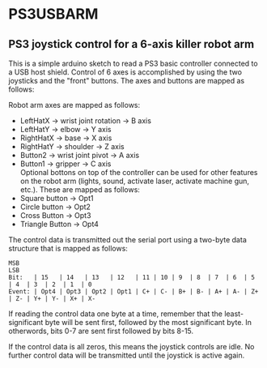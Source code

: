 # PS3USBARM
## PS3 joystick control for a 6-axis killer robot arm

This is a simple arduino sketch to read a PS3 basic controller connected to a USB host shield.  Control of 6 axes is accomplished by using the two joysticks and the "front" buttons.  The axes and buttons are mapped as follows:

Robot arm axes are mapped as follows:  
 * LeftHatX  -> wrist joint rotation -> B axis  
 * LeftHatY  -> elbow                -> Y axis  
 * RightHatX -> base                 -> X axis  
 * RightHatY -> shoulder             -> Z axis  
 * Button2   -> wrist joint pivot    -> A axis  
 * Button1   -> gripper              -> C axis  
Optional bottons on top of the controller can be used for other features on the robot arm (lights, sound, activate laser, activate machine gun, etc.).  These are mapped as follows:  
 * Square button -> Opt1  
 * Circle button -> Opt2  
 * Cross Button -> Opt3  
 * Triangle Button -> Opt4  

The control data is transmitted out the serial port using a two-byte data structure that is mapped as follows:  

 
 ```
 MSB                                                                                        LSB   
 Bit:   | 15   | 14   | 13   | 12   | 11 | 10 | 9  | 8  | 7  | 6  | 5  | 4  | 3  | 2  | 1  | 0   
 Event: | Opt4 | Opt3 | Opt2 | Opt1 | C+ | C- | B+ | B- | A+ | A- | Z+ | Z- | Y+ | Y- | X+ | X-   
```
If reading the control data one byte at a time, remember that the least-significant byte will be sent first, followed by the most significant byte.  In otherwords, bits 0-7 are sent first followed by bits 8-15.

If the control data is all zeros, this means the joystick controls are idle.  No further control data will be transmitted until the joystick is active again.
